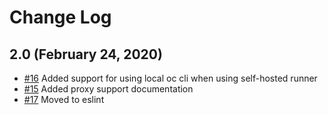 # Change Log

## 2.0 (February 24, 2020)

* [#16](https://github.com/redhat-developer/openshift-actions/issues/16) Added support for using local oc cli when using self-hosted runner
* [#15](https://github.com/redhat-developer/openshift-actions/issues/15) Added proxy support documentation
* [#17](https://github.com/redhat-developer/openshift-actions/issues/17) Moved to eslint